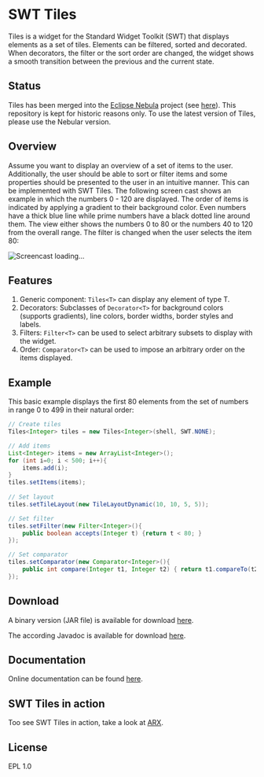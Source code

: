 SWT Tiles
====

Tiles is a widget for the Standard Widget Toolkit (SWT) that displays elements as a set of tiles.
Elements can be filtered, sorted and decorated. When decorators, the filter or the sort order are
changed, the widget shows a smooth transition between the previous and the current state.

Status
------

Tiles has been merged into the [Eclipse Nebula](https://www.eclipse.org/nebula/) project (see [here](https://github.com/eclipse/nebula/tree/master/widgets/tiles)). This repository is kept for historic reasons only. To use the latest version of Tiles, please use the Nebular version. 

Overview
------

Assume you want to display an overview of a set of items to the user. Additionally, the user should
be able to sort or filter items and some properties should be presented to the user in an intuitive
manner. This can be implemented with SWT Tiles. The following screen cast shows an example in which
the numbers 0 - 120 are displayed. The order of items is indicated by applying a gradient
to their background color. Even numbers have a thick blue line while prime numbers have a black
dotted line around them. The view either shows the numbers 0 to 80 or the numbers 40 to 120 from the overall
range. The filter is changed when the user selects the item 80:

![Screencast loading...](https://github.com/prasser/swttiles/raw/master/media/example.gif)

Features
------

1. Generic component: `Tiles<T>` can display any element of type T.
2. Decorators: Subclasses of `Decorator<T>` for background colors (supports gradients), line colors, border widths, border styles and labels.
3. Filters: `Filter<T>` can be used to select arbitrary subsets to display with the widget.
4. Order: `Comparator<T>` can be used to impose an arbitrary order on the items displayed.

Example
------	

This basic example displays the first 80 elements from the set of numbers in range 0 to 499 in their
natural order:

```Java
// Create tiles
Tiles<Integer> tiles = new Tiles<Integer>(shell, SWT.NONE);

// Add items
List<Integer> items = new ArrayList<Integer>();
for (int i=0; i < 500; i++){
	items.add(i);
}
tiles.setItems(items);
		
// Set layout
tiles.setTileLayout(new TileLayoutDynamic(10, 10, 5, 5));

// Set filter
tiles.setFilter(new Filter<Integer>(){
	public boolean accepts(Integer t) {return t < 80; }
});

// Set comparator
tiles.setComparator(new Comparator<Integer>(){
	public int compare(Integer t1, Integer t2) { return t1.compareTo(t2); }
});
```

Download
------
A binary version (JAR file) is available for download [here](https://rawgithub.com/prasser/swttiles/master/jars/swttiles-0.0.1.jar).

The according Javadoc is available for download [here](https://rawgithub.com/prasser/swttiles/master/jars/swttiles-0.0.1-doc.jar). 

Documentation
------
Online documentation can be found [here](https://rawgithub.com/prasser/swttiles/master/doc/index.html).

SWT Tiles in action
------
Too see SWT Tiles in action, take a look at [ARX](https://github.com/arx-deidentifier/arx).

License
------
EPL 1.0
